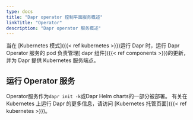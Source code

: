 ```yaml
---
type: docs
title: "Dapr operator 控制平面服务概述"
linkTitle: "Operator"
description: "Dapr operator 服务概述"
---
```


当在 [Kubernetes 模式]({{< ref kubernetes >}})运行 Dapr 时，运行 Dapr Operator 服务的 pod 负责管理[ dapr 组件]({{< ref components >}})的更新，并为 Dapr 提供 Kubernetes 服务端点。

## 运行 Operator 服务

Operator服务作为`dapr init -k`或Dapr Helm charts的一部分被部署。 有关在 Kubernetes 上运行 Dapr 的更多信息，请访问 [Kubernetes 托管页面]({{< ref kubernetes >}})。